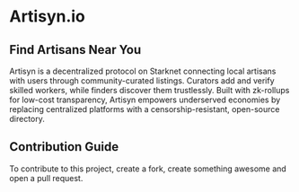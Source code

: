 # Artisyn.io

## Find Artisans Near You

Artisyn is a decentralized protocol on Starknet connecting local artisans with users through community-curated listings. Curators add and verify skilled workers, while finders discover them trustlessly. Built with zk-rollups for low-cost transparency, Artisyn empowers underserved economies by replacing centralized platforms with a censorship-resistant, open-source directory.

## Contribution Guide

To contribute to this project, create a fork, create something awesome and open a pull request.
